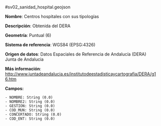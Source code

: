 #sv02_sanidad_hospital.geojson

**Nombre**: Centros hospitales con sus tipologías

**Descripción**: Obtenida del DERA

**Geometría**: Puntual (6)

**Sistema de referencia**: WGS84 (EPSG:4326)

**Origen de datos**: Datos Espaciales de Referencia de Andalucía (DERA) Junta de Andalucia

**Más información**: http://www.juntadeandalucia.es/institutodeestadisticaycartografia/DERA/g16.htm

**Campos:**

    - NOMBRE: String (0.0)
    - NOMBRE2: String (0.0)
    - GESTION: String (0.0)
    - COD_MUN: String (0.0)
    - CONCERTADO: String (0.0)
    - COD_ENT: String (0.0)
